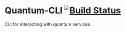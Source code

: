 # Quantum-CLI [![Build Status](https://travis-ci.org/doubledutch/quantum-cli.svg?branch=master)](https://travis-ci.org/doubledutch/quantum-cli)

CLI for interacting with quantum services.
